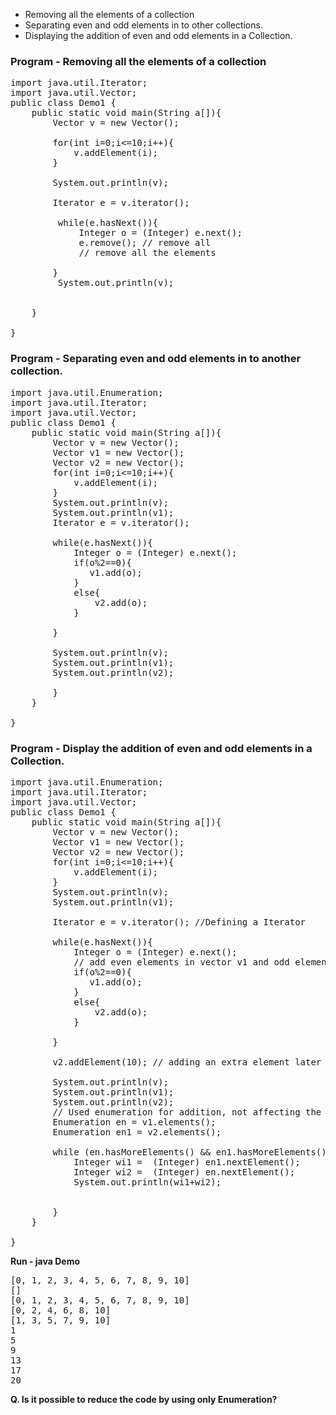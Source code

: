 - Removing all the elements of a collection
- Separating even and odd elements in to other collections.
- Displaying the addition of even and odd elements in a Collection.


### Program - Removing all the elements of a collection
<pre>
import java.util.Iterator;
import java.util.Vector;
public class Demo1 {
    public static void main(String a[]){
        Vector v = new Vector();

        for(int i=0;i<=10;i++){
            v.addElement(i);
        }

        System.out.println(v);

        Iterator e = v.iterator();

         while(e.hasNext()){
             Integer o = (Integer) e.next();
             e.remove(); // remove all
             // remove all the elements
       
        }
         System.out.println(v);
         
       
    }

}
</pre>


### Program - Separating even and odd elements in to another collection.
<pre>
import java.util.Enumeration;
import java.util.Iterator;
import java.util.Vector;
public class Demo1 {
    public static void main(String a[]){
        Vector v = new Vector();
        Vector v1 = new Vector();
        Vector v2 = new Vector();
        for(int i=0;i<=10;i++){
            v.addElement(i);
        }
        System.out.println(v);
        System.out.println(v1);
        Iterator e = v.iterator();
        
        while(e.hasNext()){
            Integer o = (Integer) e.next();
            if(o%2==0){
               v1.add(o);
            }
            else{
                v2.add(o);
            }

        }
        
        System.out.println(v);
        System.out.println(v1);
        System.out.println(v2);
           
        }
    }

}
</pre>


### Program - Display the addition of even and odd elements in a Collection.

<pre>
import java.util.Enumeration;
import java.util.Iterator;
import java.util.Vector;
public class Demo1 {
    public static void main(String a[]){
        Vector v = new Vector();
        Vector v1 = new Vector();
        Vector v2 = new Vector();
        for(int i=0;i<=10;i++){
            v.addElement(i);
        }
        System.out.println(v);
        System.out.println(v1);

        Iterator e = v.iterator(); //Defining a Iterator

        while(e.hasNext()){
            Integer o = (Integer) e.next();
            // add even elements in vector v1 and odd elements in vector v2 
            if(o%2==0){
               v1.add(o);
            }
            else{
                v2.add(o);
            }

        }

        v2.addElement(10); // adding an extra element later

        System.out.println(v);
        System.out.println(v1);
        System.out.println(v2);
        // Used enumeration for addition, not affecting the data
        Enumeration en = v1.elements();
        Enumeration en1 = v2.elements();

        while (en.hasMoreElements() && en1.hasMoreElements()) { 
            Integer wi1 =  (Integer) en1.nextElement();
            Integer wi2 =  (Integer) en.nextElement();
            System.out.println(wi1+wi2);
           
           
        }
    }

}
</pre>
**Run - java Demo**
<pre>
[0, 1, 2, 3, 4, 5, 6, 7, 8, 9, 10]
[]
[0, 1, 2, 3, 4, 5, 6, 7, 8, 9, 10]
[0, 2, 4, 6, 8, 10]
[1, 3, 5, 7, 9, 10]
1
5
9
13
17
20
</pre>

**Q. Is it possible to reduce the code by using only Enumeration?**
